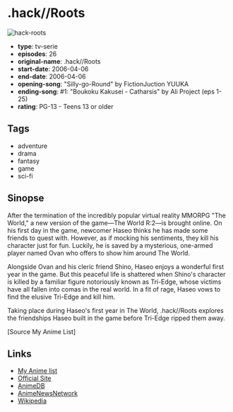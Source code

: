 # .hack//Roots

![hack-roots](https://cdn.myanimelist.net/images/anime/3/13050.jpg)

-   **type**: tv-serie
-   **episodes**: 26
-   **original-name**: .hack//Roots
-   **start-date**: 2006-04-06
-   **end-date**: 2006-04-06
-   **opening-song**: "Silly-go-Round" by FictionJuction YUUKA
-   **ending-song**: #1: "Boukoku Kakusei - Catharsis" by Ali Project (eps 1-25)
-   **rating**: PG-13 - Teens 13 or older

## Tags

-   adventure
-   drama
-   fantasy
-   game
-   sci-fi

## Sinopse

After the termination of the incredibly popular virtual reality MMORPG "The World," a new version of the game—The World R:2—is brought online. On his first day in the game, newcomer Haseo thinks he has made some friends to quest with. However, as if mocking his sentiments, they kill his character just for fun. Luckily, he is saved by a mysterious, one-armed player named Ovan who offers to show him around The World.

Alongside Ovan and his cleric friend Shino, Haseo enjoys a wonderful first year in the game. But this peaceful life is shattered when Shino's character is killed by a familiar figure notoriously known as Tri-Edge, whose victims have all fallen into comas in the real world. In a fit of rage, Haseo vows to find the elusive Tri-Edge and kill him.

Taking place during Haseo's first year in The World, .hack//Roots explores the friendships Haseo built in the game before Tri-Edge ripped them away.

[Source My Anime List]

## Links

-   [My Anime list](https://myanimelist.net/anime/873/hack__Roots)
-   [Official Site](http://www.tv-tokyo.co.jp/anime/hack_roots/)
-   [AnimeDB](http://anidb.info/perl-bin/animedb.pl?show=anime&aid=4324)
-   [AnimeNewsNetwork](http://www.animenewsnetwork.com/encyclopedia/anime.php?id=6248)
-   [Wikipedia](http://en.wikipedia.org/wiki/.hack//Roots)
